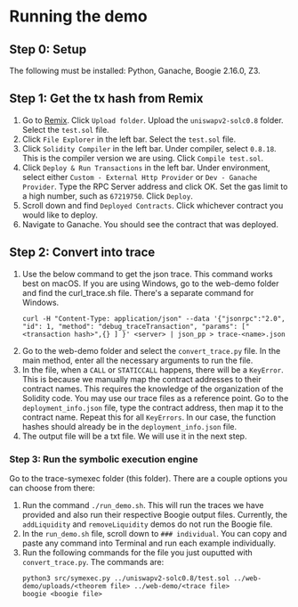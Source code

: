# Running the demo
## Step 0: Setup
The following must be installed: Python, Ganache, Boogie 2.16.0, Z3.
## Step 1: Get the tx hash from Remix
1. Go to [Remix](https://remix.ethereum.org). Click `Upload folder`. Upload the `uniswapv2-solc0.8` folder. Select the `test.sol` file.
2. Click `File Explorer` in the left bar. Select the `test.sol` file.
3. Click `Solidity Compiler` in the left bar. Under compiler, select `0.8.18`. This is the compiler version we are using. Click `Compile test.sol`.
4. Click `Deploy & Run Transactions` in the left bar. Under environment, select either `Custom - External Http Provider` or `Dev - Ganache Provider`. Type the RPC Server address and click OK. Set the gas limit to a high number, such as `67219750`. Click `Deploy`. 
5. Scroll down and find `Deployed Contracts`. Click whichever contract you would like to deploy.
6. Navigate to Ganache. You should see the contract that was deployed.
## Step 2: Convert into trace
1. Use the below command to get the json trace. This command works best on macOS. If you are using Windows, go to the web-demo folder and find the curl_trace.sh file. There's a separate command for Windows.
    ```shell
    curl -H "Content-Type: application/json" --data '{"jsonrpc":"2.0", "id": 1, "method": "debug_traceTransaction", "params": ["<transaction hash>",{} ] }' <server> | json_pp > trace-<name>.json
    ```
2. Go to the web-demo folder and select the `convert_trace.py` file. In the main method, enter all the necessary arguments to run the file.
3. In the file, when a `CALL` or `STATICCALL` happens, there will be a `KeyError`. This is because we manually map the contract addresses to their contract names. This requires the knowledge of the organization of the Solidity code. You may use our trace files as a reference point. Go to the `deployment_info.json` file, type the contract address, then map it to the contract name. Repeat this for all `KeyErrors`. In our case, the function hashes should already be in the `deployment_info.json` file.
4. The output file will be a txt file. We will use it in the next step.
### Step 3: Run the symbolic execution engine
Go to the trace-symexec folder (this folder). There are a couple options you can choose from there:  
1. Run the command `./run_demo.sh`. This will run the traces we have provided and also run their respective Boogie output files. Currently, the `addLiquidity` and `removeLiquidity` demos do not run the Boogie file. 
2. In the `run_demo.sh` file, scroll down to `### individual`. You can copy and paste any command into Terminal and run each example individually.  
3. Run the following commands for the file you just ouputted with `convert_trace.py`. The commands are:
    ```shell
    python3 src/symexec.py ../uniswapv2-solc0.8/test.sol ../web-demo/uploads/<theorem file> ../web-demo/<trace file>
    boogie <boogie file>
    ```
